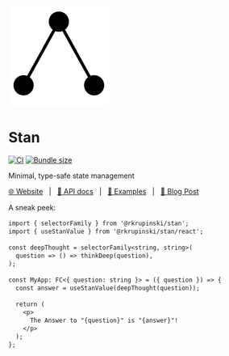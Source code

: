 [![](../website/static/img/logo.svg)](https://rkrupinski.github.io/stan)

# Stan

[![CI](https://github.com/rkrupinski/stan/actions/workflows/ci.yml/badge.svg)](https://github.com/rkrupinski/stan/actions/workflows/ci.yml)
[![Bundle size](https://badgen.net/bundlephobia/minzip/@rkrupinski/stan)](https://bundlephobia.com/package/@rkrupinski/stan)

Minimal, type-safe state management

[🌐 Website](https://rkrupinski.github.io/stan) &nbsp;&nbsp;|&nbsp;&nbsp;
[📘 API docs](https://rkrupinski.github.io/stan/docs/api/state) &nbsp;&nbsp;|&nbsp;&nbsp;
[📝 Examples](https://rkrupinski.github.io/stan/docs/getting-started/examples) &nbsp;&nbsp;|&nbsp;&nbsp;
[📰 Blog Post](https://rkrupinski.com/post/introducing-stan)

A sneak peek:

```tsx
import { selectorFamily } from '@rkrupinski/stan';
import { useStanValue } from '@rkrupinski/stan/react';

const deepThought = selectorFamily<string, string>(
  question => () => thinkDeep(question),
);

const MyApp: FC<{ question: string }> = ({ question }) => {
  const answer = useStanValue(deepThought(question));

  return (
    <p>
      The Answer to "{question}" is "{answer}"!
    </p>
  );
};
```

